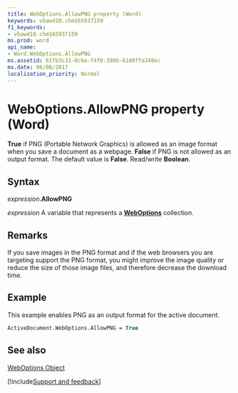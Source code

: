 ```yaml
---
title: WebOptions.AllowPNG property (Word)
keywords: vbawd10.chm165937159
f1_keywords:
- vbawd10.chm165937159
ms.prod: word
api_name:
- Word.WebOptions.AllowPNG
ms.assetid: 61fb3c31-0c6a-f4f0-390b-81d0ffa348ec
ms.date: 06/08/2017
localization_priority: Normal
---
```



# WebOptions.AllowPNG property (Word)

 **True** if PNG (Portable Network Graphics) is allowed as an image format when you save a document as a webpage. **False** if PNG is not allowed as an output format. The default value is **False**. Read/write **Boolean**.


## Syntax

_expression_.**AllowPNG**

_expression_ A variable that represents a **[WebOptions](Word.WebOptions.md)** collection.


## Remarks

If you save images in the PNG format and if the web browsers you are targeting support the PNG format, you might improve the image quality or reduce the size of those image files, and therefore decrease the download time.


## Example

This example enables PNG as an output format for the active document.


```vb
ActiveDocument.WebOptions.AllowPNG = True
```


## See also


[WebOptions Object](Word.WebOptions.md)

[!include[Support and feedback](~/includes/feedback-boilerplate.md)]